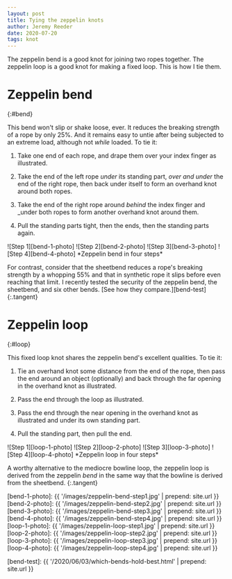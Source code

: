 ```yaml
---
layout: post
title: Tying the zeppelin knots
author: Jeremy Reeder
date: 2020-07-20
tags: knot
---
```


The zeppelin bend is a good knot for joining two ropes together. The zeppelin
loop is a good knot for making a fixed loop. This is how I tie them.

# Zeppelin bend
{:#bend}

This bend won't slip or shake loose, ever. It reduces the breaking strength of
a rope by only 25%. And it remains easy to untie after being subjected to an
extreme load, although not _while_ loaded. To tie it:

1. Take one end of each rope, and drape them over your index finger as illustrated.

2. Take the end of the left rope _under_ its standing part, _over and under_ the end of the right rope, then back under itself to form an overhand knot around both ropes.

3. Take the end of the right rope around _behind_ the index finger and _under both ropes to form another overhand knot around them.

4. Pull the standing parts tight, then the ends, then the standing parts again.

<div class="gallery" markdown="1">
![Step 1][bend-1-photo]
![Step 2][bend-2-photo]
![Step 3][bend-3-photo]
![Step 4][bend-4-photo]
*Zeppelin bend in four steps*
</div>

For contrast, consider that the sheetbend reduces a rope's breaking strength by
a whopping 55% and that in synthetic rope it slips before even reaching that
limit. I recently tested the security of the zeppelin bend, the sheetbend, and
six other bends. [See how they compare.][bend-test]
{:.tangent}


# Zeppelin loop
{:#loop}

This fixed loop knot shares the zeppelin bend's excellent qualities. To tie it:

1. Tie an overhand knot some distance from the end of the rope, then pass the
end around an object (optionally) and back through the far opening in the
overhand knot as illustrated.

2. Pass the end through the loop as illustrated.

3. Pass the end through the near opening in the overhand knot as illustrated
and under its own standing part.

4. Pull the standing part, then pull the end.

<div class="gallery" markdown="1">
![Step 1][loop-1-photo]
![Step 2][loop-2-photo]
![Step 3][loop-3-photo]
![Step 4][loop-4-photo]
*Zeppelin loop in four steps*
</div>

A worthy alternative to the mediocre bowline loop, the zeppelin loop is derived
from the zeppelin _bend_ in the same way that the bowline is derived from the
sheetbend.
{:.tangent}



[bend-1-photo]: {{ '/images/zeppelin-bend-step1.jpg' | prepend: site.url }}
[bend-2-photo]: {{ '/images/zeppelin-bend-step2.jpg' | prepend: site.url }}
[bend-3-photo]: {{ '/images/zeppelin-bend-step3.jpg' | prepend: site.url }}
[bend-4-photo]: {{ '/images/zeppelin-bend-step4.jpg' | prepend: site.url }}
[loop-1-photo]: {{ '/images/zeppelin-loop-step1.jpg' | prepend: site.url }}
[loop-2-photo]: {{ '/images/zeppelin-loop-step2.jpg' | prepend: site.url }}
[loop-3-photo]: {{ '/images/zeppelin-loop-step3.jpg' | prepend: site.url }}
[loop-4-photo]: {{ '/images/zeppelin-loop-step4.jpg' | prepend: site.url }}

[bend-test]: {{ '/2020/06/03/which-bends-hold-best.html' | prepend: site.url }}
